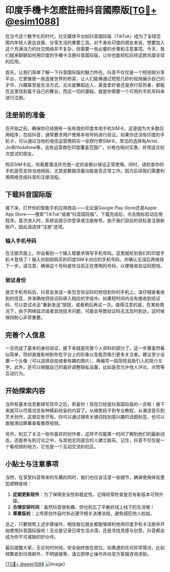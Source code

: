 # 印度手機卡怎麽註冊抖音國際版[[TG💪+ @esim1088](https://t.me/s/esim1088)]

在当今这个数字化的时代，社交媒体平台如抖音国际版（TikTok）成为了全球范围内年轻人表达自我、分享生活的重要工具。对于身处印度的朋友来说，想要加入这个充满活力的社交网络并不复杂，但需要一些必要的步骤和注意事项。今天，我们就来聊聊如何用印度的手機卡注册抖音国际版，让你也能轻松玩转这款风靡全球的应用。

首先，让我们简单了解一下抖音国际版的魅力所在。抖音不仅仅是一个短视频分享平台，它更像是一座连接世界的桥梁，让人们能够通过短短几秒的视频展示自己的才华、兴趣甚至是生活方式。无论是舞蹈达人、美食爱好者还是旅行狂热者，都能在这里找到属于自己的舞台。而这一切的基础，就是你需要一个可用的手机号码来进行注册。

## 注册前的准备

在开始之前，确保你已经拥有一张有效的印度本地手机SIM卡。这是因为大多数应用程序，包括抖音，通常要求用户使用本地号码进行验证。如果你还没有印度的手机卡，可以通过当地的电信运营商购买一张预付费SIM卡。常见的选择有Airtel、Jio和Vodafone等。这些运营商在印度覆盖范围广，价格也相对实惠，非常适合初次尝试的朋友。

购买SIM卡后，你需要激活并充值一定的金额以保证正常使用。同时，请检查你的手机是否支持当地频段，尤其是数据流量功能是否正常工作。因为后续我们需要利用网络完成抖音的注册流程。

## 下载抖音国际版

接下来，打开你的智能手机应用商店——无论是Google Play Store还是Apple App Store——搜索“TikTok”或者“抖音国际版”。下载完成后，点击图标启动应用程序。首次进入时，系统会提示你登录或注册账号。由于我们目前的目标是注册新账户，因此请选择“注册”选项。

### 输入手机号码

在注册页面上，你会看到一个输入框要求填写手机号码。这里就轮到我们的印度手机卡登场了！输入你刚刚购买的印度SIM卡对应的手机号码，并确认无误后再继续下一步。请注意，确保这个号码是你当前正在使用的号码，以便接收验证码短信。

### 验证身份

提交手机号码后，抖音会发送一条包含验证码的短信到你的手机上。请仔细查看收到的信息，并准确地将验证码填入相应的字段中。如果短时间内没有接收到验证码，可以尝试点击“重新发送”按钮，或者稍后再试一次。值得注意的是，在某些情况下，由于网络延迟或者其他技术问题，可能会导致验证码无法及时到达，这时候保持耐心非常重要。

## 完善个人信息

一旦完成了基本的身份验证，接下来就是完善个人资料的部分了。这一步骤虽然看似简单，但却直接影响到你在平台上的形象以及能否吸引更多关注者。建议至少设置一个头像（可以选择自拍或者有趣的图片），再编写一段简短且吸引人的简介文字。此外，还可以根据自己的喜好调整隐私设置，比如是否允许他人评论、点赞等互动行为。

## 开始探索内容

当所有基本信息都填写完毕之后，恭喜你！现在已经是抖音国际版的一员啦！接下来就可以尽情浏览各种精彩纷呈的内容了。从搞笑段子到专业教程，从潮流音乐到艺术创作，这里应有尽有。你可以通过搜索关键词找到感兴趣的话题标签，也可以直接滑动屏幕查看推荐视频。

另外，别忘了关注一些你喜欢的创作者，这样不仅能第一时间了解到他们的最新动态，还能参与到讨论之中，与其他志同道合的人建立联系。记住，抖音不仅仅是一个看视频的地方，它也是一个互动交流的社区。

## 小贴士与注意事项

当然，在享受抖音带来的乐趣的同时，我们也应该注意一些细节，确保使用体验更加顺畅愉快：

1. **定期更新软件**：为了保障安全性和稳定性，记得经常检查是否有新版本可供升级。
2. **合理安排时间**：虽然抖音很有趣，但也别忘了平衡好线上线下的生活哦！
3. **尊重版权**：上传原创作品时务必遵守相关法律法规，避免侵犯他人权益。

总之，只要按照上述步骤操作，相信每位朋友都能够顺利地用印度手机卡注册并开始使用抖音国际版啦！无论是记录日常生活点滴，还是寻找灵感与创意，抖音都会成为你不可或缺的好伙伴。

最后提醒大家，无论何时何地，安全始终放在首位。如果遇到任何异常情况，比如频繁收到垃圾邮件、不明链接等，请立即停止操作并向官方客服咨询求助。

[[TG💪+ @esim1088](https://t.me/s/esim1088) ![Image](https://i.postimg.cc/4NQfJmqS/Snipaste-2025-05-13-00-14-12.png)]